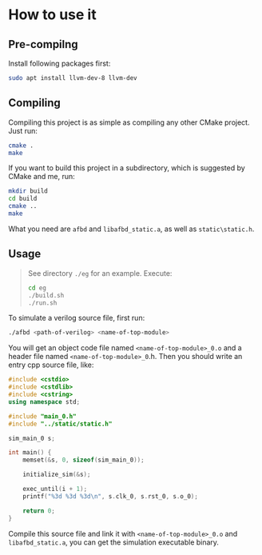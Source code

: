 # How to use it

## Pre-compilng

Install following packages first:

```sh
sudo apt install llvm-dev-8 llvm-dev
```

## Compiling

Compiling this project is as simple as compiling any other CMake project. Just run:

```sh
cmake .
make
```

If you want to build this project in a subdirectory, which is suggested by CMake and me, run:

```sh
mkdir build
cd build
cmake ..
make
```

What you need are `afbd` and `libafbd_static.a`, as well as `static\static.h`.

## Usage

> See directory `./eg` for an example. Execute:
>
> ```sh
> cd eg
> ./build.sh
> ./run.sh
> ```

To simulate a verilog source file, first run:

```sh
./afbd <path-of-verilog> <name-of-top-module>
```

You will get an object code file named `<name-of-top-module>_0.o` and a header file named `<name-of-top-module>_0`.h. Then you should write an entry cpp source file, like:

```c++
#include <cstdio>
#include <cstdlib>
#include <cstring>
using namespace std;

#include "main_0.h"
#include "../static/static.h"

sim_main_0 s;

int main() {
    memset(&s, 0, sizeof(sim_main_0));

    initialize_sim(&s);

    exec_until(i + 1);
    printf("%3d %3d %3d\n", s.clk_0, s.rst_0, s.o_0);

    return 0;
}
```

Compile this source file and link it with `<name-of-top-module>_0.o` and `libafbd_static.a`, you can get the simulation executable binary.
